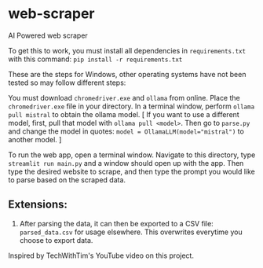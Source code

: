 # web-scraper
AI Powered web scraper

To get this to work, you must install all dependencies in `requirements.txt` with this command:
`pip install -r requirements.txt`

These are the steps for Windows, other operating systems have not been tested so may follow different steps:

You must download `chromedriver.exe` and `ollama` from online.
Place the `chromedriver.exe` file in your directory.
In a terminal window, perform `ollama pull mistral` to obtain the ollama model.
[
    If you want to use a different model, first, pull that model with `ollama pull <model>`.
    Then go to `parse.py` and change the model in quotes:
        `model = OllamaLLM(model="mistral")`
    to another model. 
]

To run the web app, open a terminal window. Navigate to this directory, type `streamlit run main.py` and a window should open up with the app.
Then type the desired website to scrape, and then type the prompt you would like to parse based on the scraped data.

## Extensions:
1. After parsing the data, it can then be exported to a CSV file: `parsed_data.csv` for usage elsewhere. This overwrites everytime you choose to export data.

Inspired by TechWithTim's YouTube video on this project.


